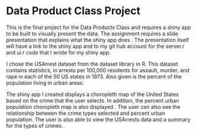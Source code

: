 # Data Product Class Project
This is the final project for the Data Products Class and requires a shiny app to be built to visually present the data.
The assignment requires a slide presentation that explains what the shiny app does .  The presentation itself will have a link to the shiny app 
and to my git hub account for the server.r and ui.r code that I wrote for my shiny app.

I chose the USArrest dataset from the dataset library in R.  This dataset contains statistics, in arrests per 100,000 residents 
for assault, murder, and rape in each of the 50 US states in 1973. Also given is the percent of the population living in urban areas.

The shiny app I created displays a choropleth map of the United States based on the crime that the user selects.  In addition, the percent urban population choropleth map is also displayed .  The user can also see the relationship between the crime types selected and percent urban population.  The user is also able to view the USArrests data and a summary for the types of crimes.  


